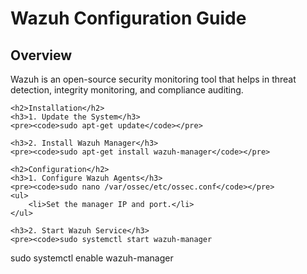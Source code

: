 <!DOCTYPE html>
<html lang="en">
<head>
    <meta charset="UTF-8">
    <meta name="viewport" content="width=device-width, initial-scale=1.0">
    <title>Wazuh Configuration Guide</title>
</head>
<body>
    <h1>Wazuh Configuration Guide</h1>
    <h2>Overview</h2>
    <p>Wazuh is an open-source security monitoring tool that helps in threat detection, integrity monitoring, and compliance auditing.</p>

    <h2>Installation</h2>
    <h3>1. Update the System</h3>
    <pre><code>sudo apt-get update</code></pre>

    <h3>2. Install Wazuh Manager</h3>
    <pre><code>sudo apt-get install wazuh-manager</code></pre>

    <h2>Configuration</h2>
    <h3>1. Configure Wazuh Agents</h3>
    <pre><code>sudo nano /var/ossec/etc/ossec.conf</code></pre>
    <ul>
        <li>Set the manager IP and port.</li>
    </ul>

    <h3>2. Start Wazuh Service</h3>
    <pre><code>sudo systemctl start wazuh-manager
sudo systemctl enable wazuh-manager</code></pre>
</body>
</html>

